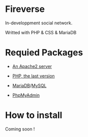 # Fireverse
In-developpment social network.

Writted with PHP & CSS & MariaDB

# Requied Packages
- [An Apache2 server](https://httpd.apache.org)

- [PHP, the last version](https://php.net)

- [MariaDB](https://mariadb.org)/[MySQL](https://mysql.com)

- [PhpMyAdmin](https://phpmyadmin.net)

# How to install
Coming soon !
